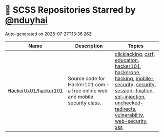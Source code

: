 # 🌟 SCSS Repositories Starred by [@nduyhai](https://github.com/nduyhai)

Auto-generated on 2025-07-27T13:36:26Z

| Name | Description | Topics |
|------|-------------|-------|
| [Hacker0x01/hacker101](https://github.com/Hacker0x01/hacker101) | Source code for Hacker101.com - a free online web and mobile security class. | [clickjacking](https://github.com/topics/clickjacking), [csrf](https://github.com/topics/csrf), [education](https://github.com/topics/education), [hacker101](https://github.com/topics/hacker101), [hackerone](https://github.com/topics/hackerone), [hacking](https://github.com/topics/hacking), [mobile-security](https://github.com/topics/mobile-security), [security](https://github.com/topics/security), [session-fixation](https://github.com/topics/session-fixation), [sql-injection](https://github.com/topics/sql-injection), [unchecked-redirects](https://github.com/topics/unchecked-redirects), [vulnerability](https://github.com/topics/vulnerability), [web-security](https://github.com/topics/web-security), [xss](https://github.com/topics/xss) |
